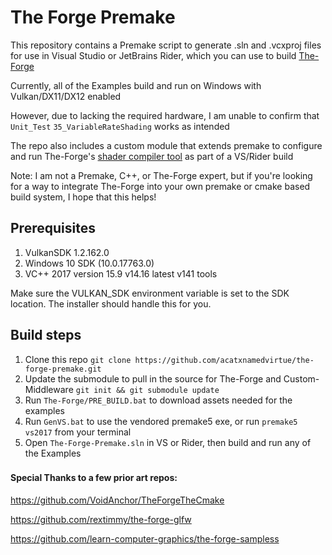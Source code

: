 # The Forge Premake

This repository contains a Premake script to generate .sln and .vcxproj files for use in Visual Studio or JetBrains Rider,
which you can use to build [The-Forge](https://github.com/ConfettiFX/The-Forge)

Currently, all of the Examples build and run on Windows with Vulkan/DX11/DX12 enabled

However, due to lacking the required hardware, I am unable to confirm that `Unit_Test` `35_VariableRateShading` works as intended

The repo also includes a custom module that extends premake to configure and run The-Forge's
 [shader compiler tool](https://github.com/ConfettiFX/The-Forge/wiki/The-Forge-Shading-Language-(FSL)#visual-studio) as part of a VS/Rider build

Note: I am not a Premake, C++, or The-Forge expert, but if you're looking for a way to integrate The-Forge into your own
premake or cmake based build system, I hope that this helps!

## Prerequisites

1. VulkanSDK 1.2.162.0
2. Windows 10 SDK (10.0.17763.0)
3. VC++ 2017 version 15.9 v14.16 latest v141 tools

Make sure the VULKAN_SDK environment variable is set to the SDK location. The installer should handle this for you.

## Build steps

1. Clone this repo `git clone https://github.com/acatxnamedvirtue/the-forge-premake.git`
2. Update the submodule to pull in the source for The-Forge and Custom-Middleware `git init && git submodule update`
3. Run `The-Forge/PRE_BUILD.bat` to download assets needed for the examples
4. Run `GenVS.bat` to use the vendored premake5 exe, or run `premake5 vs2017` from your terminal
5. Open `The-Forge-Premake.sln` in VS or Rider, then build and run any of the Examples

###

#### Special Thanks to a few prior art repos:

https://github.com/VoidAnchor/TheForgeTheCmake

https://github.com/rextimmy/the-forge-glfw

https://github.com/learn-computer-graphics/the-forge-sampless